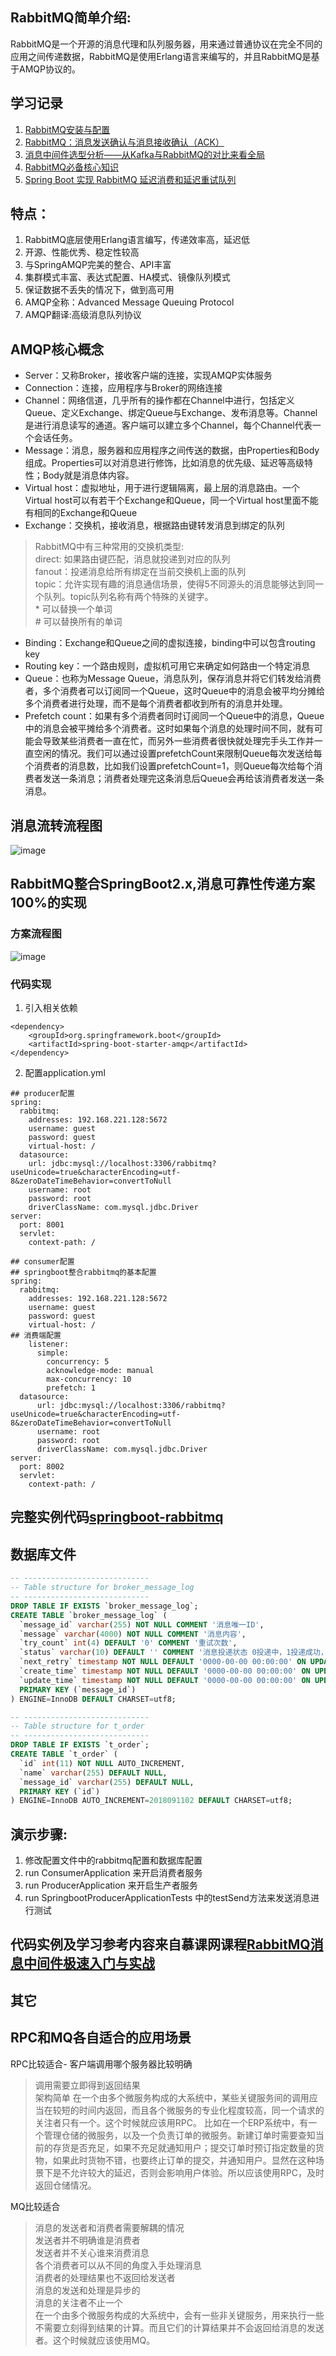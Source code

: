 ## RabbitMQ简单介绍:
RabbitMQ是一个开源的消息代理和队列服务器，用来通过普通协议在完全不同的应用之间传递数据，RabbitMQ是使用Erlang语言来编写的，并且RabbitMQ是基于AMQP协议的。
## 学习记录
1. [RabbitMQ安装与配置](https://github.com/suxiongwei/suxiongwei.github.io/blob/master/article/other/rabbitmq_install.md)
2. [RabbitMQ：消息发送确认与消息接收确认（ACK）](https://www.jianshu.com/p/2c5eebfd0e95)
3. [消息中间件选型分析——从Kafka与RabbitMQ的对比来看全局](http://blog.didispace.com/%E6%B6%88%E6%81%AF%E4%B8%AD%E9%97%B4%E4%BB%B6%E9%80%89%E5%9E%8B%E5%88%86%E6%9E%90/)
4. [RabbitMQ必备核心知识](http://www.imooc.com/article/75201)
5. [Spring Boot 实现 RabbitMQ 延迟消费和延迟重试队列](https://www.cnblogs.com/xishuai/p/spring-boot-rabbitmq-delay-queue.html)


## 特点：
1. RabbitMQ底层使用Erlang语言编写，传递效率高，延迟低
2. 开源、性能优秀、稳定性较高
3. 与SpringAMQP完美的整合、API丰富
4. 集群模式丰富、表达式配置、HA模式、镜像队列模式
5. 保证数据不丢失的情况下，做到高可用
6. AMQP全称：Advanced Message Queuing Protocol
7. AMQP翻译:高级消息队列协议

## AMQP核心概念
- Server：又称Broker，接收客户端的连接，实现AMQP实体服务
- Connection：连接，应用程序与Broker的网络连接
- Channel：网络信道，几乎所有的操作都在Channel中进行，包括定义Queue、定义Exchange、绑定Queue与Exchange、发布消息等。Channel是进行消息读写的通道。客户端可以建立多个Channel，每个Channel代表一个会话任务。
- Message：消息，服务器和应用程序之间传送的数据，由Properties和Body组成。Properties可以对消息进行修饰，比如消息的优先级、延迟等高级特性；Body就是消息体内容。
- Virtual host：虚拟地址，用于进行逻辑隔离，最上层的消息路由。一个Virtual host可以有若干个Exchange和Queue，同一个Virtual host里面不能有相同的Exchange和Queue
- Exchange：交换机，接收消息，根据路由键转发消息到绑定的队列
> RabbitMQ中有三种常用的交换机类型:<br/>
    direct: 如果路由键匹配，消息就投递到对应的队列<br/>
    fanout：投递消息给所有绑定在当前交换机上面的队列<br/>
    topic：允许实现有趣的消息通信场景，使得5不同源头的消息能够达到同一个队列。topic队列名称有两个特殊的关键字。<br/>
        * 可以替换一个单词<br/>
        # 可以替换所有的单词

- Binding：Exchange和Queue之间的虚拟连接，binding中可以包含routing key
- Routing key：一个路由规则，虚拟机可用它来确定如何路由一个特定消息
- Queue：也称为Message Queue，消息队列，保存消息并将它们转发给消费者，多个消费者可以订阅同一个Queue，这时Queue中的消息会被平均分摊给多个消费者进行处理，而不是每个消费者都收到所有的消息并处理。
- Prefetch count：如果有多个消费者同时订阅同一个Queue中的消息，Queue中的消息会被平摊给多个消费者。这时如果每个消息的处理时间不同，就有可能会导致某些消费者一直在忙，而另外一些消费者很快就处理完手头工作并一直空闲的情况。我们可以通过设置prefetchCount来限制Queue每次发送给每个消费者的消息数，比如我们设置prefetchCount=1，则Queue每次给每个消费者发送一条消息；消费者处理完这条消息后Queue会再给该消费者发送一条消息。

## 消息流转流程图
![image](https://github.com/suxiongwei/springboot-rabbitmq/blob/master/springboot-producer/src/main/resources/static/RabbitMQ1.jpg)

## RabbitMQ整合SpringBoot2.x,消息可靠性传递方案100%的实现
### 方案流程图
![image](https://github.com/suxiongwei/springboot-rabbitmq/blob/master/springboot-producer/src/main/resources/static/RabbitMQ2.jpg)
### 代码实现
1. 引入相关依赖
```
<dependency>
    <groupId>org.springframework.boot</groupId>
    <artifactId>spring-boot-starter-amqp</artifactId>
</dependency>
```
2. 配置application.yml
```
## producer配置
spring:
  rabbitmq:
    addresses: 192.168.221.128:5672
    username: guest
    password: guest
    virtual-host: /
  datasource:
    url: jdbc:mysql://localhost:3306/rabbitmq?useUnicode=true&characterEncoding=utf-8&zeroDateTimeBehavior=convertToNull
    username: root
    password: root
    driverClassName: com.mysql.jdbc.Driver
server:
  port: 8001
  servlet:
    context-path: /
```

```
## consumer配置
## springboot整合rabbitmq的基本配置
spring:
  rabbitmq:
    addresses: 192.168.221.128:5672
    username: guest
    password: guest
    virtual-host: /
## 消费端配置
    listener:
      simple:
        concurrency: 5
        acknowledge-mode: manual
        max-concurrency: 10
        prefetch: 1
  datasource:
      url: jdbc:mysql://localhost:3306/rabbitmq?useUnicode=true&characterEncoding=utf-8&zeroDateTimeBehavior=convertToNull
      username: root
      password: root
      driverClassName: com.mysql.jdbc.Driver
server:
  port: 8002
  servlet:
    context-path: /
```
## 完整实例代码[springboot-rabbitmq](https://github.com/suxiongwei/springboot-rabbitmq)

## 数据库文件
```sql
-- ----------------------------
-- Table structure for broker_message_log
-- ----------------------------
DROP TABLE IF EXISTS `broker_message_log`;
CREATE TABLE `broker_message_log` (
  `message_id` varchar(255) NOT NULL COMMENT '消息唯一ID',
  `message` varchar(4000) NOT NULL COMMENT '消息内容',
  `try_count` int(4) DEFAULT '0' COMMENT '重试次数',
  `status` varchar(10) DEFAULT '' COMMENT '消息投递状态 0投递中，1投递成功，2投递失败',
  `next_retry` timestamp NOT NULL DEFAULT '0000-00-00 00:00:00' ON UPDATE CURRENT_TIMESTAMP COMMENT '下一次重试时间',
  `create_time` timestamp NOT NULL DEFAULT '0000-00-00 00:00:00' ON UPDATE CURRENT_TIMESTAMP,
  `update_time` timestamp NOT NULL DEFAULT '0000-00-00 00:00:00' ON UPDATE CURRENT_TIMESTAMP,
  PRIMARY KEY (`message_id`)
) ENGINE=InnoDB DEFAULT CHARSET=utf8;

-- ----------------------------
-- Table structure for t_order
-- ----------------------------
DROP TABLE IF EXISTS `t_order`;
CREATE TABLE `t_order` (
  `id` int(11) NOT NULL AUTO_INCREMENT,
  `name` varchar(255) DEFAULT NULL,
  `message_id` varchar(255) DEFAULT NULL,
  PRIMARY KEY (`id`)
) ENGINE=InnoDB AUTO_INCREMENT=2018091102 DEFAULT CHARSET=utf8;
```

## 演示步骤:
1. 修改配置文件中的rabbitmq配置和数据库配置
2. run ConsumerApplication 来开启消费者服务
3. run ProducerApplication 来开启生产者服务
4. run SpringbootProducerApplicationTests 中的testSend方法来发送消息进行测试
## 代码实例及学习参考内容来自慕课网课程[RabbitMQ消息中间件极速入门与实战](https://www.imooc.com/learn/1042)


## 其它
## RPC和MQ各自适合的应用场景
RPC比较适合- 客户端调用哪个服务器比较明确 
> 调用需要立即得到返回结果 <br/>
架构简单 在一个由多个微服务构成的大系统中，某些关键服务间的调用应当在较短的时间内返回，而且各个微服务的专业化程度较高，同一个请求的关注者只有一个。这个时候就应该用RPC。 比如在一个ERP系统中，有一个管理仓储的微服务，以及一个负责订单的微服务。新建订单时需要查知当前的存货是否充足，如果不充足就通知用户；提交订单时预订指定数量的货物，如果此时货物不错，也要终止订单的提交，并通知用户。显然在这种场景下是不允许较大的延迟，否则会影响用户体验。所以应该使用RPC，及时返回仓储情况。 

MQ比较适合 
> 消息的发送者和消费者需要解耦的情况  <br/>
发送者并不明确谁是消费者  <br/>
发送者并不关心谁来消费消息  <br/>
各个消费者可以从不同的角度入手处理消息  <br/>
消费者的处理结果也不返回给发送者  <br/>
消息的发送和处理是异步的  <br/>
消息的关注者不止一个 <br/>
在一个由多个微服务构成的大系统中，会有一些非关键服务，用来执行一些不需要立刻得到结果的计算。而且它们的计算结果并不会返回给消息的发送者。这个时候就应该使用MQ。


